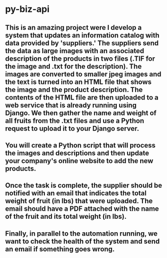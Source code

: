 # py-biz-api
## This is an amazing project were I develop a system that updates an information catalog with data provided by 'suppliers.' The suppliers send the data as large images with an associated description of the products in two files (.TIF for the image and .txt for the description). The images are converted to smaller jpeg images and the text is turned into an HTML file that shows the image and the product description. The contents of the HTML file are then uploaded to a web service that is already running using Django. We then gather the name and weight of all fruits from the .txt files and use a Python request to upload it to your Django server.

## You will create a Python script that will process the images and descriptions and then update your company's online website to add the new products.

## Once the task is complete, the supplier should be notified with an email that indicates the total weight of fruit (in lbs) that were uploaded. The email should have a PDF attached with the name of the fruit and its total weight (in lbs).

## Finally, in parallel to the automation running, we want to check the health of the system and send an email if something goes wrong.